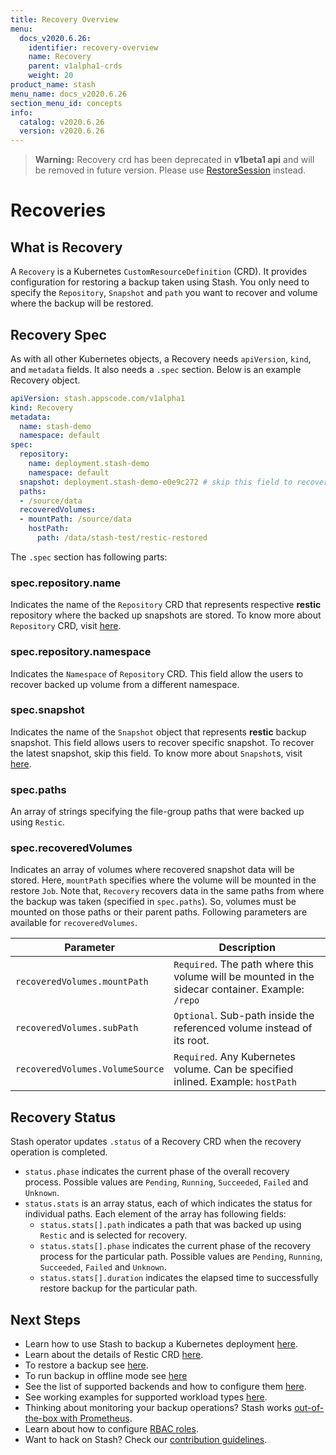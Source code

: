 ```yaml
---
title: Recovery Overview
menu:
  docs_v2020.6.26:
    identifier: recovery-overview
    name: Recovery
    parent: v1alpha1-crds
    weight: 20
product_name: stash
menu_name: docs_v2020.6.26
section_menu_id: concepts
info:
  catalog: v2020.6.26
  version: v2020.6.26
---
```


>**Warning:** Recovery crd has been deprecated in **v1beta1 api** and will be removed in future version. Please use [RestoreSession](/docs/v2020.6.26/concepts/crds/restoresession) instead.

# Recoveries

## What is Recovery

A `Recovery` is a Kubernetes `CustomResourceDefinition` (CRD). It provides configuration for restoring a backup taken using Stash. You only need to specify the `Repository`, `Snapshot` and `path` you want to recover and volume where the backup will be restored.

## Recovery Spec

As with all other Kubernetes objects, a Recovery needs `apiVersion`, `kind`, and `metadata` fields. It also needs a `.spec` section. Below is an example Recovery object.

```yaml
apiVersion: stash.appscode.com/v1alpha1
kind: Recovery
metadata:
  name: stash-demo
  namespace: default
spec:
  repository:
    name: deployment.stash-demo
    namespace: default
  snapshot: deployment.stash-demo-e0e9c272 # skip this field to recover latest snapshot
  paths:
  - /source/data
  recoveredVolumes:
  - mountPath: /source/data
    hostPath:
      path: /data/stash-test/restic-restored
```

The `.spec` section has following parts:

### spec.repository.name

Indicates the name of the `Repository` CRD that represents respective **restic** repository where the backed up snapshots are stored. To know more about `Repository` CRD, visit [here](/docs/v2020.6.26/concepts/crds/repository).

### spec.repository.namespace

Indicates the `Namespace` of `Repository` CRD. This field allow the users to recover backed up volume from a different namespace.

### spec.snapshot

Indicates the name of the `Snapshot` object that represents **restic** backup snapshot. This field allows users to recover specific snapshot. To recover the latest snapshot, skip this field. To know more about `Snapshot`s, visit [here](/docs/v2020.6.26/concepts/crds/snapshot).

### spec.paths

An array of strings specifying the file-group paths that were backed up using `Restic`.

### spec.recoveredVolumes

Indicates an array of volumes where recovered snapshot data will be stored. Here, `mountPath` specifies where the volume will be mounted in the restore `Job`. Note that, `Recovery` recovers data in the same paths from where the backup was taken (specified in `spec.paths`). So, volumes must be mounted on those paths or their parent paths. Following parameters are available for `recoveredVolumes`.

| Parameter                       | Description                                                                                       |
|---------------------------------|---------------------------------------------------------------------------------------------------|
| `recoveredVolumes.mountPath`    | `Required`. The path where this volume will be mounted in the sidecar container. Example: `/repo` |
| `recoveredVolumes.subPath`      | `Optional`. Sub-path inside the referenced volume instead of its root.                            |
| `recoveredVolumes.VolumeSource` | `Required`. Any Kubernetes volume. Can be specified inlined. Example: `hostPath`                  |

## Recovery Status

Stash operator updates `.status` of a Recovery CRD when the recovery operation is completed.

 - `status.phase` indicates the current phase of the overall recovery process. Possible values are `Pending`, `Running`, `Succeeded`, `Failed` and `Unknown`.
 - `status.stats` is an array status, each of which indicates the status for individual paths. Each element of the array has following fields:
   - `status.stats[].path` indicates a path that was backed up using `Restic` and is selected for recovery.
   - `status.stats[].phase` indicates the current phase of the recovery process for the particular path. Possible values are `Pending`, `Running`, `Succeeded`, `Failed` and `Unknown`.
   - `status.stats[].duration` indicates the elapsed time to successfully restore backup for the particular path.

## Next Steps

- Learn how to use Stash to backup a Kubernetes deployment [here](/docs/v2020.6.26/guides/v1alpha1/backup).
- Learn about the details of Restic CRD [here](/docs/v2020.6.26/concepts/crds/v1alpha1/restic).
- To restore a backup see [here](/docs/v2020.6.26/guides/v1alpha1/restore).
- To run backup in offline mode see [here](/docs/v2020.6.26/guides/v1alpha1/offline_backup)
- See the list of supported backends and how to configure them [here](/docs/v2020.6.26/guides/v1alpha1/backends/overview).
- See working examples for supported workload types [here](/docs/v2020.6.26/guides/v1alpha1/workloads).
- Thinking about monitoring your backup operations? Stash works [out-of-the-box with Prometheus](/docs/v2020.6.26/guides/v1alpha1/monitoring/overview).
- Learn about how to configure [RBAC roles](/docs/v2020.6.26/guides/v1alpha1/rbac).
- Want to hack on Stash? Check our [contribution guidelines](/docs/v2020.6.26/CONTRIBUTING).
